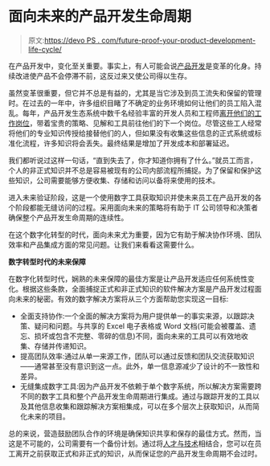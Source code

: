 # 面向未来的产品开发生命周期

> 原文:[https://devo PS . com/future-proof-your-product-development-life-cycle/](https://devops.com/future-proof-your-product-development-life-cycle/)

在产品开发中，变化至关重要。事实上，有人可能会说[产品开发](https://devops.com/?s=product%20development)是变革的化身。持续改进使产品不会停滞不前，这反过来又使公司得以生存。

虽然变革很重要，但它并不总是有益的，尤其是当它涉及到员工流失和保留的管理时。在过去的一年中，许多组织目睹了不确定的业务环境如何让他们的员工陷入混乱。每年，产品开发生态系统中数千名经验丰富的开发人员和工程师[离开他们的工作岗位](https://devops.com/?s=careers)，带着宝贵的策略、见解和工具前往他们的下一个岗位。尽管这些工人经常将他们的专业知识传授给接替他们的人，但如果没有收集这些信息的正式系统或标准化流程，许多知识将会丢失。最终结果是增加了开发成本和部署延迟。

我们都听说过这样一句话，“直到失去了，你才知道你拥有了什么。”就员工而言，个人的非正式知识并不总是容易被现有的公司内部流程所捕捉。为了保留和保护这些知识，公司需要能够方便收集、存储和访问以备将来使用的技术。

进入未来验证阶段，这是一个使用数字工具获取知识并使未来员工在产品开发的各个阶段都能无缝访问的过程。采用面向未来的策略将有助于 IT 公司领导和决策者确保整个产品开发生命周期的连续性。

在这个数字化转型的时代，面向未来尤为重要，因为它有助于解决协作环境、团队效率和产品集成方面的常见问题。让我们来看看这需要什么。

**数字转型时代的未来保障**

在数字化转型时代，娴熟的未来保障的最佳方案是让产品开发适应任何系统性变化。根据这些条款，全面捕捉正式和非正式知识的软件解决方案是产品开发过程面向未来的秘密。有效的数字解决方案将从三个方面帮助您实现这一目标:

*   全面支持协作:一个全面的解决方案将为用户提供单一的事实来源，以跟踪决策、疑问和问题。与共享的 Excel 电子表格或 Word 文档(可能会被覆盖、遗忘、损坏或包含不完整、零碎的信息)不同，面向未来的工具可以有效地收集、存储并传递知识。
*   提高团队效率:通过从单一来源工作，团队可以通过反馈和团队交流获取知识——通常甚至没有意识到这一点。此外，单一信息源减少了设计的不一致性和差异。
*   无缝集成数字工具:因为产品开发不依赖于单个数字系统，所以解决方案需要跨不同的数字工具和整个产品开发生命周期进行集成。通过与跟踪开发的工具以及其他信息收集和跟踪解决方案相集成，可以在多个层次上获取知识，从而简化未来的项目。

总的来说，营造鼓励团队合作的环境是确保知识共享和保存的最佳方式。然而，当这是不可能的，公司需要有一个备份计划。通过将[人才与技术](https://www.roberthalf.com/blog/salaries-and-skills/6-basic-sdlc-methodologies-which-one-is-best)相结合，您可以在员工离开之前获取正式和非正式的知识，从而保证您的产品开发生命周期不会过时。